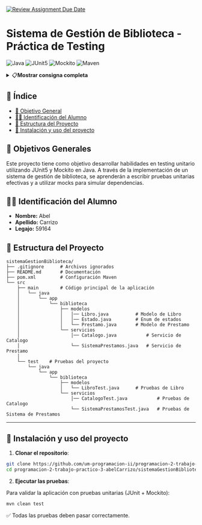 [![Review Assignment Due Date](https://classroom.github.com/assets/deadline-readme-button-22041afd0340ce965d47ae6ef1cefeee28c7c493a6346c4f15d667ab976d596c.svg)](https://classroom.github.com/a/jpLeSJQi)
# Sistema de Gestión de Biblioteca - Práctica de Testing
![Java](https://img.shields.io/badge/Java-21-orange)
![JUnit5](https://img.shields.io/badge/JUnit-5.9.2-green)
![Mockito](https://img.shields.io/badge/Mockito-5.3.1-blue)
![Maven](https://img.shields.io/badge/Maven-3.9.0-red)

<details>
<summary>
    📋<strong>Mostrar consigna completa</strong>
</summary>

## Tiempo Estimado y Recomendaciones
- **Tiempo estimado de realización:** 15 horas
- **Recomendación:** Se sugiere leer la consigna completa antes de comenzar con el desarrollo para tener una visión general del proyecto y planificar adecuadamente el trabajo.

## Importante
- La rama `main` está protegida y no se pueden hacer commits directos sobre ella
- Todo el trabajo debe realizarse en ramas feature siguiendo el patrón `feature/issue-numero-descripcion`
- Los cambios deben ser enviados mediante Pull Requests
- Cada Pull Request debe estar asociado a un Issue específico

## Requisitos Previos
- Java 21 o superior
- Maven
- Conocimientos básicos de Java y programación orientada a objetos

## Estructura del Proyecto
El proyecto está dividido en etapas incrementales, cada una enfocada en diferentes aspectos del testing. Cada etapa corresponde a un milestone en GitHub.

### Milestone 1: Configuración Inicial y Pruebas Básicas
**Objetivos de Aprendizaje:**
- Familiarizarse con la configuración de un proyecto Maven
- Aprender a escribir pruebas unitarias básicas con JUnit5
- Entender el concepto de assertions y su uso

**Issues Sugeridos:**
1. #1 Configuración inicial del proyecto Maven
2. #2 Implementación de la clase Libro
3. #3 Pruebas unitarias básicas para Libro

**Tareas:**
1. Configurar el proyecto Maven con las dependencias necesarias
2. Implementar la clase `Libro` con los siguientes atributos:
   - ISBN (String)
   - Título (String)
   - Autor (String)
   - Estado (Enum: DISPONIBLE, PRESTADO)
3. Escribir pruebas unitarias para:
   - Creación de un libro con datos válidos
   - Cambio de estado del libro

**Ejemplo de Guía:**
```java
@Test
void testCrearLibroValido() {
    Libro libro = new Libro("978-3-16-148410-0", "Clean Code", "Robert C. Martin");
    assertEquals("978-3-16-148410-0", libro.getIsbn());
    assertEquals("Clean Code", libro.getTitulo());
    assertEquals("Robert C. Martin", libro.getAutor());
    assertEquals(Estado.DISPONIBLE, libro.getEstado());
}
```

### Milestone 2: Implementación del Catálogo
**Objetivos de Aprendizaje:**
- Practicar el uso de colecciones en Java
- Aprender a escribir pruebas para métodos que manejan colecciones

**Issues Sugeridos:**
1. #4 Implementación de la clase Catalogo
2. #5 Pruebas para métodos de búsqueda

**Tareas:**
1. Implementar la clase `Catalogo` con los siguientes métodos:
   - Agregar libro
   - Buscar libro por ISBN
   - Obtener todos los libros disponibles
2. Escribir pruebas unitarias que incluyan:
   - Pruebas con múltiples libros
   - Búsquedas exitosas y fallidas

**Ejemplo de Guía:**
```java
@BeforeEach
void setUp() {
    catalogo = new Catalogo();
    libro1 = new Libro("978-3-16-148410-0", "Clean Code", "Robert C. Martin");
    libro2 = new Libro("978-0-13-235088-4", "Clean Architecture", "Robert C. Martin");
    catalogo.agregarLibro(libro1);
    catalogo.agregarLibro(libro2);
}

@Test
void testBuscarPorIsbn() {
    Libro libro = catalogo.buscarPorIsbn("978-3-16-148410-0");
    assertNotNull(libro);
    assertEquals("Clean Code", libro.getTitulo());
}
```

### Milestone 3: Sistema de Préstamos
**Objetivos de Aprendizaje:**
- Aprender a usar Mockito para simular dependencias
- Practicar el uso de mocks en pruebas unitarias

**Issues Sugeridos:**
1. #6 Implementación de la clase Prestamo
2. #7 Implementación de SistemaPrestamos
3. #8 Pruebas con mocks

**Tareas:**
1. Implementar las clases:
   - `Prestamo` (fecha de préstamo, libro)
   - `SistemaPrestamos` (gestión de préstamos)
2. Escribir pruebas que utilicen mocks para:
   - Simular el catálogo de libros
   - Probar el flujo de préstamo

**Ejemplo de Guía:**
```java
@Mock
private Catalogo catalogo;

@InjectMocks
private SistemaPrestamos sistemaPrestamos;

@Test
void testPrestarLibro() {
    Libro libro = new Libro("978-3-16-148410-0", "Clean Code", "Robert C. Martin");
    when(catalogo.buscarPorIsbn("978-3-16-148410-0")).thenReturn(libro);
    
    Prestamo prestamo = sistemaPrestamos.prestarLibro("978-3-16-148410-0");
    
    assertNotNull(prestamo);
    verify(catalogo).buscarPorIsbn("978-3-16-148410-0");
    assertEquals(Estado.PRESTADO, libro.getEstado());
}
```

### Milestone 4: Sistema de Usuarios
**Objetivos de Aprendizaje:**
- Practicar el uso de múltiples mocks en una prueba
- Aprender a manejar excepciones en pruebas

**Issues Sugeridos:**
1. #9 Implementación de la clase Usuario
2. #10 Implementación de GestionUsuarios
3. #11 Pruebas con múltiples mocks

**Tareas:**
1. Implementar las clases:
   - `Usuario` (nombre, historial de préstamos)
   - `GestionUsuarios` (registro de usuarios)
2. Escribir pruebas que:
   - Utilicen múltiples mocks
   - Prueben el manejo de excepciones

**Ejemplo de Guía:**
```java
@Mock
private Catalogo catalogo;

@Mock
private SistemaPrestamos sistemaPrestamos;

@InjectMocks
private GestionUsuarios gestionUsuarios;

@Test
void testRegistrarPrestamo() {
    Usuario usuario = new Usuario("usuario1");
    Libro libro = new Libro("978-3-16-148410-0", "Clean Code", "Robert C. Martin");
    
    when(catalogo.buscarPorIsbn("978-3-16-148410-0")).thenReturn(libro);
    when(sistemaPrestamos.prestarLibro("978-3-16-148410-0"))
        .thenReturn(new Prestamo(libro));
    
    gestionUsuarios.registrarPrestamo("usuario1", "978-3-16-148410-0");
    
    verify(sistemaPrestamos).prestarLibro("978-3-16-148410-0");
    assertEquals(1, usuario.getHistorialPrestamos().size());
}
```

## Entregables
Cada etapa debe ser entregada a través de un Pull Request que incluya:
1. Código fuente implementado
2. Pruebas unitarias correspondientes
3. Documentación de los cambios realizados
4. Evidencia de que las pruebas pasan correctamente

## Consideraciones Éticas sobre el Uso de IA
El uso de Inteligencia Artificial (IA) como herramienta de asistencia en el desarrollo de software es una práctica cada vez más común. Sin embargo, es importante considerar los siguientes aspectos éticos:

1. **Transparencia y Honestidad**
   - Declarar el uso de IA en el desarrollo del trabajo
   - Documentar cómo se utilizó la IA como herramienta de asistencia
   - No presentar código generado por IA como propio sin revisión y comprensión

2. **Aprendizaje y Comprensión**
   - La IA debe ser utilizada como una herramienta de aprendizaje, no como un reemplazo del pensamiento crítico
   - Es fundamental entender el código generado y las pruebas implementadas
   - El estudiante debe ser capaz de explicar y justificar las decisiones tomadas

3. **Responsabilidad**
   - El estudiante es responsable final de la calidad y corrección del código
   - Las pruebas deben ser verificadas y validadas personalmente
   - El código debe ser revisado y comprendido antes de su entrega

4. **Uso Apropiado**
   - La IA debe ser utilizada para asistir en el aprendizaje, no para evadir el proceso de desarrollo
   - Las consultas a la IA deben ser específicas y enfocadas en el aprendizaje
   - No se debe depender exclusivamente de la IA para resolver problemas

5. **Integridad Académica**
   - El trabajo final debe reflejar el aprendizaje y comprensión del estudiante
   - La IA es una herramienta de asistencia, no un sustituto del aprendizaje
   - Se espera que el estudiante demuestre su comprensión de los conceptos a través de su implementación

## Recursos Adicionales
- [Documentación de JUnit5](https://junit.org/junit5/docs/current/user-guide/)
- [Documentación de Mockito](https://javadoc.io/doc/org.mockito/mockito-core/latest/org/mockito/Mockito.html)
- [Guía de Maven](https://maven.apache.org/guides/)
</details>

## 📑 Índice
- [📌 Objetivo General](#-objetivo-general)
- [👨‍🎓 Identificación del Alumno](#-identificación-del-alumno)
- [📂 Estructura del Proyecto](#-estructura-del-proyecto)
- [🚀 Instalación y uso del proyecto](#-instalación-y-uso-del-proyecto)

## 📌 Objetivos Generales
Este proyecto tiene como objetivo desarrollar habilidades en testing unitario utilizando JUnit5 y Mockito en Java. A través de la implementación de un sistema de gestión de biblioteca, se aprenderán a escribir pruebas unitarias efectivas y a utilizar mocks para simular dependencias.

## 👨‍🎓 Identificación del Alumno
- **Nombre:** Abel
- **Apellido:** Carrizo
- **Legajo:** 59164

## 📂 Estructura del Proyecto

```text
sistemaGestionBiblioteca/
├── .gitignore      # Archivos ignorados
├── README.md       # Documentación
├── pom.xml         # Configuración Maven
└── src
    ├── main        # Código principal de la aplicación
    │   └── java
    │       └── app
    │           └── biblioteca
    │               ├── modelos
    │               │   │── Libro.java          # Modelo de Libro
    │               │   │── Estado.java         # Enum de estados
    │               │   └── Prestamo.java       # Modelo de Prestamo
    │               └── servicios
    │                   │── Catalogo.java           # Servicio de Catalogo
    │                   └── SistemaPrestamos.java   # Servicio de Prestamo
    │                   
    └── test    # Pruebas del proyecto
        └── java
            └── app
                └── biblioteca
                    ├── modelos
                    │   └── LibroTest.java      # Pruebas de Libro
                    └── servicios
                        │── CatalogoTest.java           # Pruebas de Catalogo 
                        └── SistemaPrestamosTest.java   # Pruebas de Sistema de Prestamos
```

---

## 🚀 Instalación y uso del proyecto

1. **Clonar el repositorio**:

```bash
git clone https://github.com/um-programacion-ii/programacion-2-trabajo-practico-3-abelCarrizo.git
cd programacion-2-trabajo-practico-3-abelCarrizo/sistemaGestionBiblioteca/
```

2. **Ejecutar las pruebas**:

Para validar la aplicación con pruebas unitarias (JUnit + Mockito):

```bash
mvn clean test
```

✅ Todas las pruebas deben pasar correctamente.
